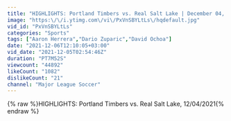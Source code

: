 ```yaml
---
title: "HIGHLIGHTS: Portland Timbers vs. Real Salt Lake | December 04, 2021"
image: "https:\/\/i.ytimg.com\/vi\/PxVnSBYLtLs\/hqdefault.jpg"
vid_id: "PxVnSBYLtLs"
categories: "Sports"
tags: ["Aaron Herrera","Dario Zuparic","David Ochoa"]
date: "2021-12-06T12:10:05+03:00"
vid_date: "2021-12-05T02:54:46Z"
duration: "PT7M52S"
viewcount: "44892"
likeCount: "1082"
dislikeCount: "21"
channel: "Major League Soccer"
---
```

{% raw %}HIGHLIGHTS: Portland Timbers vs. Real Salt Lake, 12/04/2021{% endraw %}
